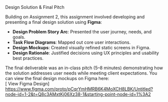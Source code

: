 Design Solution & Final Pitch

Building on Assignment 2, this assignment involved developing and presenting a final design solution using **Figma**:

-  **Design Problem Story Arc**: Presented the user journey, needs, and goals.
-  **Task Flow Diagrams**: Mapped out core user interactions.
-  **Design Mockups**: Created visually refined static screens in Figma.
-  **Design Rationale**: Justified decisions using UX principles and usability best practices.

The final deliverable was an in-class pitch (5–8 minutes) demonstrating how the solution addresses user needs while meeting client expectations.
You can view the final design mockups on Figma here:  
[ View Figma Design] https://www.figma.com/proto/pCqrYmHMRB6K4MoXCH8LBK/Untitled?node-id=1-2&t=Q8c3AMxtKj06Xz38-1&starting-point-node-id=1%3A2
